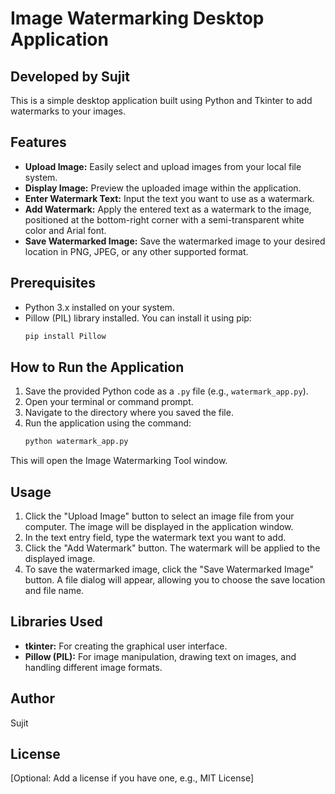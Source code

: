 # Image Watermarking Desktop Application

## Developed by Sujit

This is a simple desktop application built using Python and Tkinter to add watermarks to your images.

## Features

* **Upload Image:** Easily select and upload images from your local file system.
* **Display Image:** Preview the uploaded image within the application.
* **Enter Watermark Text:** Input the text you want to use as a watermark.
* **Add Watermark:** Apply the entered text as a watermark to the image, positioned at the bottom-right corner with a semi-transparent white color and Arial font.
* **Save Watermarked Image:** Save the watermarked image to your desired location in PNG, JPEG, or any other supported format.

## Prerequisites

* Python 3.x installed on your system.
* Pillow (PIL) library installed. You can install it using pip:
    ```bash
    pip install Pillow
    ```

## How to Run the Application

1.  Save the provided Python code as a `.py` file (e.g., `watermark_app.py`).
2.  Open your terminal or command prompt.
3.  Navigate to the directory where you saved the file.
4.  Run the application using the command:
    ```bash
    python watermark_app.py
    ```

This will open the Image Watermarking Tool window.

## Usage

1.  Click the "Upload Image" button to select an image file from your computer. The image will be displayed in the application window.
2.  In the text entry field, type the watermark text you want to add.
3.  Click the "Add Watermark" button. The watermark will be applied to the displayed image.
4.  To save the watermarked image, click the "Save Watermarked Image" button. A file dialog will appear, allowing you to choose the save location and file name.

## Libraries Used

* **tkinter:** For creating the graphical user interface.
* **Pillow (PIL):** For image manipulation, drawing text on images, and handling different image formats.

## Author

Sujit

## License

[Optional: Add a license if you have one, e.g., MIT License]
